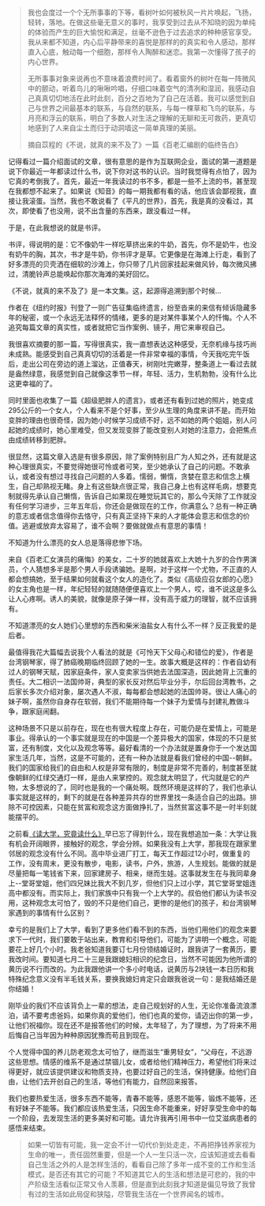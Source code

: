 <!---title:热爱生活，只因生命不能重来-->
<!---keywords:《不说，就真的来不及了》书评-->

>我也会度过一个个无所事事的下等，看树叶如何被秋风一片片唤起，飞扬，轻转，落地。在做这些毫无意义的事时，我享受到过去从不知晓的因为单纯的体验而产生的巨大愉悦和满足，丝毫不逊色于过去追求的种种感官享受。我从来都不知道，内心后平静带来的喜悦是那样的的真实和令人感动，那样直入心底，触动每一个细胞，那样令人陶醉和迷恋。我第一次懂得了孩子的内心世界。     
>    
>无所事事对象来说再也不意味着浪费时间了。看着窗外的树叶在每一阵微风中的颤动，听着鸟儿的啾啾吟唱，仔细口味着空气的清冽和湿润，我感动自己真真切切地活在此时此刻，百分之百地为了自己在活着。我可以感觉到自己与世界之间最基本的联系，与自然的联系，与每一棵草和飞鸟的联系，与月亮和浮云的联系，明白了多数人对生活之理解的无聊和无可救药，更真切地感到了人来自尘土而归于动洞墙这一简单真理的美丽。
>    
>摘自苡程的《不说，就真的来不及了》一篇《百老汇编剧的临终告白》

记得看过一篇介绍面试的文章，很有意思的是作为互联网企业，面试的第一道题是说下你最近一年都读过什么书，说下你对这书的认识。当时我觉得有点怕了，因为它真的考倒我了。首先，最近一年我读过的书不多，都是一些不上流的书，甚至现在我都想不起来了。如果说《知音》的每一期我都有看的话，他应该会鄙视我，直接让我滚蛋。当然，我也不敢说看了《平凡的世界》，首先，我是真的没看过，其次，即使看了也没用，说不出含量的东西来，跟没看过一样。

于是，在此我想说的就是书评。

书评，得说明的是：它不像奶牛一样吃草挤出来的牛奶，首先，你不是奶牛，也没有奶牛的胸，其次，书才是牛奶，你书评才是草。它更像是在海滩上行走，看到了好多漂亮的贝壳洒在细软的沙滩上，你只带了几片回家挂起来做风铃，每次微风拂过，清脆铃声总能唤起你那次海滩的美好回忆。

《不说，就真的来不及了》是一本文集。这，起源得追溯到那个时候...

作者在《纽约时报》刊登了一则广告征集临终遗言，纷至沓来的来信有倾诉隐藏多年的秘密，或一个永远无法释怀的情绪，更多的是对某件事某个人的忏悔。个人不追究每篇文章的真实性，或者就把它当作案例、镜子，用它来审视自己。

我很喜欢摘要的那一篇，写得很真实，我一直想表达这种感受，无奈机缘与技巧尚未成熟。能感受到自己真真切切的活着是一件非常幸福的事情，今天我吃完午饭后，走出公司在旁边的道上溜达，正值春天，树刚吐完嫩芽，整条道上一看过去就是盎然绿意，我感觉到自己就像这季节一样，年轻、活力，生机勃勃，没有什么比这更幸福的了。

同时里面也收集了一篇《超级肥胖人的遗言》，或者还有看到过她的照片，她变成295公斤的一个女人，个人看来不是个好事，至少从生理的角度来讲不是。而开始变胖的理由也很奇怪，因为她小时候学习成绩不好，远不如她的两个姐姐，别人问起她的成绩时，她心里难受，但又发现变胖了能改变别人对她的注意力，会把焦点由成绩转移到肥胖。

很显然，这篇文章入选是有很多原因，除了案例特别且广为人知之外，还有就是这种心理很真实，不要觉得她很可怜或者可笑，至少她承认了自己的问题。不敢承认，或者没有想过寻找自己问题的人多着。懦弱，懒惰，贪婪在意志和信念上横生，自己却熟视无睹。身上有这些缺点很正常，我自己身上也有这样毛病，想要克制就得先承认自己懒惰，告诉自己如果现在睡觉玩其它的，那么今天除了工作就没有任何学习进步，三年五年后，你还会是做现在的工作，你满意么？总有一种正确的意志或者信念值得你去恪守，只有真正坚持下来的人才能体会意志和信念的价值。逃避或放弃太容易了，谁不会啊？要做就做点有意思的事情！

不知道为什么漂亮的女人总是落得悲惨下场。

来自《百老汇女演员的痛悔》的美女，二十岁的她就喜欢上大她十九岁的合作男演员，个人猜想多半是那个男人手段诱骗她。是啊，对于这样一个尤物，不正直的人都会想搞她，至于结果如何就看这个女人的造化了。类似《高级应召女郎的心愿》的女主角也是一样，年纪轻轻的就随随便便喜欢上一个男人，哎，谁不说这是多么让人心疼啊。诱人的美貌，就像是原子弹一样，没有高于威力的理智，就不应该拥有。

不知道漂亮的女人她们心里想的东西和柴米油盐女人有什么不一样？反正我爱的是后者。

最值得我花大篇幅去说我个人看法的就是《可怜天下父母心和错位的爱》，作者是台湾钢琴家，得了肺癌晚期临终回顾了她的一生。故事大概是这样的：作者自幼有过人的钢琴天赋，因家庭条件，家人变卖家当供她去法国深造，因此她背上沉重的责任。大二相识一法国帅哥，典型的家长反对然后毕业分手，尔后回台湾教书，之后家长多次介绍对象，屡次遇人不淑，每每都会想起她的法国帅哥。很让人痛心的妹子啊，虽然你自身存在软弱，我们不能期待每一个妹子为爱情与封建礼教做斗争，跟家庭闹翻。

这种场景不只是以前存在，现在也有很大程度上存在，可能仍是在爱情上，可能是事业。得承认的一个事实就是现在的中国是一个差异极大的国家，体现的不只是贫富，还有制度，文化以及观念等等。最好看清的一个办法就是置身你于一个发达国家生活几年，当然，这是不可能的，还有一种办法就是看我们曾经的中国--朝鲜。我们的国家给我们的自由和人权是非常有限的，制度是非常不完善的，制度甚至就像朝鲜的红绿交通灯一样，是由人来掌控的。观念就太明显了，代沟就是它的产物，太多想说的了，同时也是我的一个痛处啊。既然环境是这样的了，我们也承认事实就是这样的，剩下的就是在各种差异共存的世界里找一条适合自己的出路。排除不可控因素，只能在贫富和观念这方面做挣扎了，当然贫富这事不是一时半刻就能摆平的。

之前看[《读大学，究竟读什么》](http://book.douban.com/subject/1731825/)早已忘了得到什么，现在我想追加一条：大学让我有机会开阔眼界，接触好的观念，学会分辨。如果我没有上大学，那我现在跟家里邻居的观念没有什么不同。高中毕业进厂打工，每天工作超过12小时，做重复的工作，没有周末，更没有散步，电影，读书，户外，旅游，人生规划。能做的就是尽量把每一笔钱省下来，回家建房子、相亲，继而生娃。这事就发生在与我同辈身上--堂哥堂姐，他们四兄妹比我大不到几岁，但他们只上过小学，其它堂哥堂姐连高中都没有。而实际上，我们家族中只有我一个上大学的。叔伯他们都认为读书没用，这种观念太可怕了，毁的不只是他们自己，更惨的是他们的孩子，和台湾钢琴家遇到的事情有什么区别？

幸亏的是我们上了大学，看到了更多他们看不到的东西，当他们用他们的观念来要求下一代时，我们要敢于站出来，教育和引导他们，可能为了讲明一个概念，可能要花上好几个小时。我老爸知道我要订七月份领结婚证时，跟我讲了一套黄历，要我改时间。要知道七月二十三是我跟媳妇相识的纪念日，当然不可能因为他所谓的黄历说不行而改的。为此我跟他讲一个多小时电话，说黄历与2块钱一本日历和我特殊纪念意义没有半毛钱关系，要换我媳妇肯定只会跟我爸说一句：是我结婚还是你结婚！

刚毕业的我们不应该背负上一辈的想法，走自己规划好的人生，无论你准备流浪漂泊，请不要考虑爸妈，如果你真的爱他们，他们也真的爱你，请迈出你的第一步，让他们祝福你。现在还不是报答他们的时候，太年轻了，为了理想，为了将来不用后悔自己当年因为种种原因犹豫而苟且到现在。

个人觉得中国的养儿防老观念太可怕了，继而滋生“重男轻女”，“父母在，不远游这些思想。情感的维系不是通过禁锢儿女，或者给他们精神压力，希望他们将来过得更好，就应该提供建议和物质支持，也要过好自己的生活，保持健康。给他们自由，让他们去开创自己的生活，等他们有能力，自然回来报答。

我们也要热爱生活，很多东西不能等，青春不能等，感恩不能等，锻炼不能等，还有好妹子不能等。我们都应该热爱生活，只因生命不能重来，好好享受生命中的每一个阶段，去发现生活的更多美好和可能。请允许我再引用书中一位艾滋病患者的感悟来结束。

>如果一切皆有可能，我一定会不计一切代价到处走走，不再把挣钱养家视为生命的唯一，责任固然重要，但是一个人一生只活一次，应该知道或去看看自己生活之外的人是怎样生活的，看看自己除了多年一成不变的工作和生活模式，是否还有其它的可能？不知道其它人的生活和想法是可悲的，我的中产阶级生活看似正常又令人羡慕，但是直到此刻我才知道是偏见导致了我曾有过的生活如此局促和狭隘，尽管我生活在一个世界闻名的城市。

